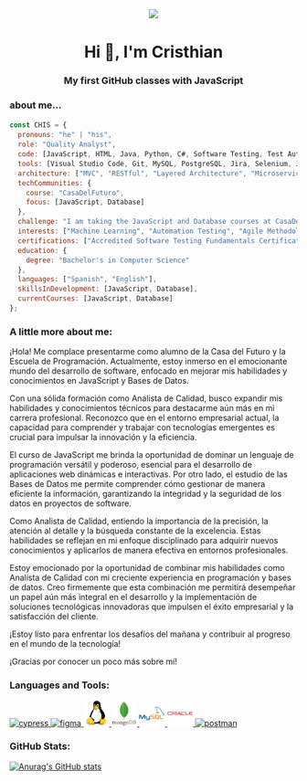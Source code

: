 <p align="center">
  <img src="https://github.com/ChisBad/ChisBad/assets/138244756/d719c21d-d774-4b61-891b-c40065d45d10">
</p>

<h1 align="center">Hi 👋, I'm Cristhian</h1>
<h3 align="center">My first GitHub classes with JavaScript</h3>

### about me...  

```javascript 
const CHIS = {
  pronouns: "he" | "his",
  role: "Quality Analyst",
  code: [JavaScript, HTML, Java, Python, C#, Software Testing, Test Automation, Defect Management, Quality Control, Quality Assurance, Agile Methodologies, Regression Testing, Usability Testing, Performance Testing, Security Testing],
  tools: [Visual Studio Code, Git, MySQL, PostgreSQL, Jira, Selenium, Jenkins, JMeter, SoapUI, Cucumber, TestRail, Postman],
  architecture: ["MVC", "RESTful", "Layered Architecture", "Microservices Architecture", "Hexagonal Architecture", "Service-Oriented Architecture", "Event-Driven Architecture"],
  techCommunities: {
    course: "CasaDelFuturo",
    focus: [JavaScript, Database]
  },
  challenge: "I am taking the JavaScript and Database courses at CasaDelFuturo.",
  interests: ["Machine Learning", "Automation Testing", "Agile Methodologies"],
  certifications: ["Accredited Software Testing Fundamentals Certification (ASTFC)", "Scrum Fundamentals Certified", "Cypress", "Postman API Fundamentals"],
  education: {
    degree: "Bachelor's in Computer Science"
  },
  languages: ["Spanish", "English"],
  skillsInDevelopment: [JavaScript, Database],
  currentCourses: [JavaScript, Database]
};
```

<h3 align="left">A little more about me:</h3>
<p align="left">
¡Hola! Me complace presentarme como alumno de la Casa del Futuro y la Escuela de Programación. Actualmente, estoy inmerso en el emocionante mundo del desarrollo de software, enfocado en mejorar mis habilidades y conocimientos en JavaScript y Bases de Datos.

Con una sólida formación como Analista de Calidad, busco expandir mis habilidades y conocimientos técnicos para destacarme aún más en mi carrera profesional. Reconozco que en el entorno empresarial actual, la capacidad para comprender y trabajar con tecnologías emergentes es crucial para impulsar la innovación y la eficiencia.

El curso de JavaScript me brinda la oportunidad de dominar un lenguaje de programación versátil y poderoso, esencial para el desarrollo de aplicaciones web dinámicas e interactivas. Por otro lado, el estudio de las Bases de Datos me permite comprender cómo gestionar de manera eficiente la información, garantizando la integridad y la seguridad de los datos en proyectos de software.

Como Analista de Calidad, entiendo la importancia de la precisión, la atención al detalle y la búsqueda constante de la excelencia. Estas habilidades se reflejan en mi enfoque disciplinado para adquirir nuevos conocimientos y aplicarlos de manera efectiva en entornos profesionales.

Estoy emocionado por la oportunidad de combinar mis habilidades como Analista de Calidad con mi creciente experiencia en programación y bases de datos. Creo firmemente que esta combinación me permitirá desempeñar un papel aún más integral en el desarrollo y la implementación de soluciones tecnológicas innovadoras que impulsen el éxito empresarial y la satisfacción del cliente.

¡Estoy listo para enfrentar los desafíos del mañana y contribuir al progreso en el mundo de la tecnología!

¡Gracias por conocer un poco más sobre mí!
</p>

<h3 align="left">Languages and Tools:</h3>

<p align="left"> <a href="https://www.cypress.io" target="_blank" rel="noreferrer"> <img src="https://raw.githubusercontent.com/simple-icons/simple-icons/6e46ec1fc23b60c8fd0d2f2ff46db82e16dbd75f/icons/cypress.svg" alt="cypress" width="45" height="45"/> </a> <a href="https://www.figma.com/" target="_blank" rel="noreferrer"> <img src="https://www.vectorlogo.zone/logos/figma/figma-icon.svg" alt="figma" width="45" height="45"/> </a> <a href="https://www.linux.org/" target="_blank" rel="noreferrer"> <img src="https://raw.githubusercontent.com/devicons/devicon/master/icons/linux/linux-original.svg" alt="linux" width="45" height="45"/> </a> <a href="https://www.mongodb.com/" target="_blank" rel="noreferrer"> <img src="https://raw.githubusercontent.com/devicons/devicon/master/icons/mongodb/mongodb-original-wordmark.svg" alt="mongodb" width="45" height="45"/> </a> <a href="https://www.mysql.com/" target="_blank" rel="noreferrer"> <img src="https://raw.githubusercontent.com/devicons/devicon/master/icons/mysql/mysql-original-wordmark.svg" alt="mysql" width="45" height="45"/> </a> <a href="https://www.oracle.com/" target="_blank" rel="noreferrer"> <img src="https://raw.githubusercontent.com/devicons/devicon/master/icons/oracle/oracle-original.svg" alt="oracle" width="45" height="45"/> </a> <a href="https://postman.com" target="_blank" rel="noreferrer"> <img src="https://www.vectorlogo.zone/logos/getpostman/getpostman-icon.svg" alt="postman" width="45" height="45"/> </a> </p>

<h3 align="left">GitHub Stats:</h3>

[![Anurag's GitHub stats](https://github-readme-stats.vercel.app/api?username=ChisBad)](https://github.com/anuraghazra/github-readme-stats)
